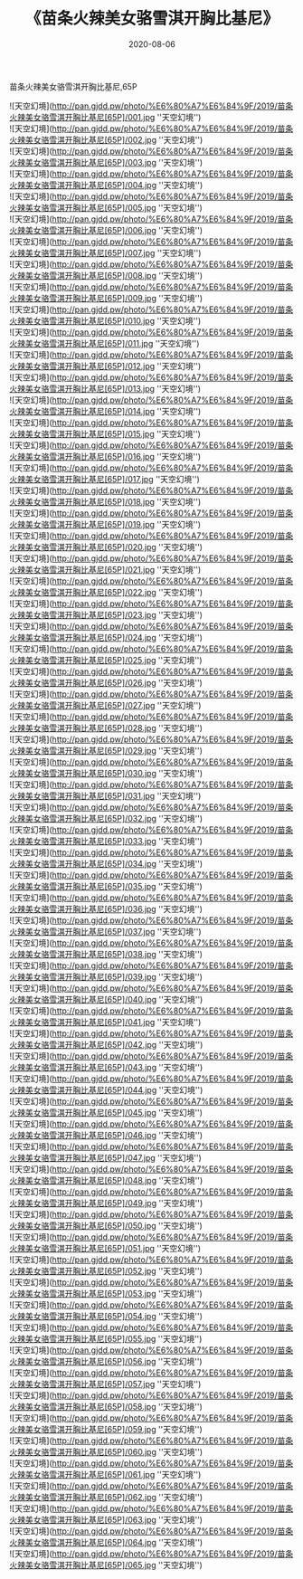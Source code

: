 ﻿---
layout: post
title:  《苗条火辣美女骆雪淇开胸比基尼》
date:   2020-08-06
img: http://pan.gjdd.pw/photo/%E6%80%A7%E6%84%9F/2019/苗条火辣美女骆雪淇开胸比基尼[65P]/000.jpg
categories: [美女, 性感, 泳衣]
---

苗条火辣美女骆雪淇开胸比基尼,65P

![天空幻境](http://pan.gjdd.pw/photo/%E6%80%A7%E6%84%9F/2019/苗条火辣美女骆雪淇开胸比基尼[65P]/001.jpg ''天空幻境'') <br>
![天空幻境](http://pan.gjdd.pw/photo/%E6%80%A7%E6%84%9F/2019/苗条火辣美女骆雪淇开胸比基尼[65P]/002.jpg ''天空幻境'') <br>
![天空幻境](http://pan.gjdd.pw/photo/%E6%80%A7%E6%84%9F/2019/苗条火辣美女骆雪淇开胸比基尼[65P]/003.jpg ''天空幻境'') <br>
![天空幻境](http://pan.gjdd.pw/photo/%E6%80%A7%E6%84%9F/2019/苗条火辣美女骆雪淇开胸比基尼[65P]/004.jpg ''天空幻境'') <br>
![天空幻境](http://pan.gjdd.pw/photo/%E6%80%A7%E6%84%9F/2019/苗条火辣美女骆雪淇开胸比基尼[65P]/005.jpg ''天空幻境'') <br>
![天空幻境](http://pan.gjdd.pw/photo/%E6%80%A7%E6%84%9F/2019/苗条火辣美女骆雪淇开胸比基尼[65P]/006.jpg ''天空幻境'') <br>
![天空幻境](http://pan.gjdd.pw/photo/%E6%80%A7%E6%84%9F/2019/苗条火辣美女骆雪淇开胸比基尼[65P]/007.jpg ''天空幻境'') <br>
![天空幻境](http://pan.gjdd.pw/photo/%E6%80%A7%E6%84%9F/2019/苗条火辣美女骆雪淇开胸比基尼[65P]/008.jpg ''天空幻境'') <br>
![天空幻境](http://pan.gjdd.pw/photo/%E6%80%A7%E6%84%9F/2019/苗条火辣美女骆雪淇开胸比基尼[65P]/009.jpg ''天空幻境'') <br>
![天空幻境](http://pan.gjdd.pw/photo/%E6%80%A7%E6%84%9F/2019/苗条火辣美女骆雪淇开胸比基尼[65P]/010.jpg ''天空幻境'') <br>
![天空幻境](http://pan.gjdd.pw/photo/%E6%80%A7%E6%84%9F/2019/苗条火辣美女骆雪淇开胸比基尼[65P]/011.jpg ''天空幻境'') <br>
![天空幻境](http://pan.gjdd.pw/photo/%E6%80%A7%E6%84%9F/2019/苗条火辣美女骆雪淇开胸比基尼[65P]/012.jpg ''天空幻境'') <br>
![天空幻境](http://pan.gjdd.pw/photo/%E6%80%A7%E6%84%9F/2019/苗条火辣美女骆雪淇开胸比基尼[65P]/013.jpg ''天空幻境'') <br>
![天空幻境](http://pan.gjdd.pw/photo/%E6%80%A7%E6%84%9F/2019/苗条火辣美女骆雪淇开胸比基尼[65P]/014.jpg ''天空幻境'') <br>
![天空幻境](http://pan.gjdd.pw/photo/%E6%80%A7%E6%84%9F/2019/苗条火辣美女骆雪淇开胸比基尼[65P]/015.jpg ''天空幻境'') <br>
![天空幻境](http://pan.gjdd.pw/photo/%E6%80%A7%E6%84%9F/2019/苗条火辣美女骆雪淇开胸比基尼[65P]/016.jpg ''天空幻境'') <br>
![天空幻境](http://pan.gjdd.pw/photo/%E6%80%A7%E6%84%9F/2019/苗条火辣美女骆雪淇开胸比基尼[65P]/017.jpg ''天空幻境'') <br>
![天空幻境](http://pan.gjdd.pw/photo/%E6%80%A7%E6%84%9F/2019/苗条火辣美女骆雪淇开胸比基尼[65P]/018.jpg ''天空幻境'') <br>
![天空幻境](http://pan.gjdd.pw/photo/%E6%80%A7%E6%84%9F/2019/苗条火辣美女骆雪淇开胸比基尼[65P]/019.jpg ''天空幻境'') <br>
![天空幻境](http://pan.gjdd.pw/photo/%E6%80%A7%E6%84%9F/2019/苗条火辣美女骆雪淇开胸比基尼[65P]/020.jpg ''天空幻境'') <br>
![天空幻境](http://pan.gjdd.pw/photo/%E6%80%A7%E6%84%9F/2019/苗条火辣美女骆雪淇开胸比基尼[65P]/021.jpg ''天空幻境'') <br>
![天空幻境](http://pan.gjdd.pw/photo/%E6%80%A7%E6%84%9F/2019/苗条火辣美女骆雪淇开胸比基尼[65P]/022.jpg ''天空幻境'') <br>
![天空幻境](http://pan.gjdd.pw/photo/%E6%80%A7%E6%84%9F/2019/苗条火辣美女骆雪淇开胸比基尼[65P]/023.jpg ''天空幻境'') <br>
![天空幻境](http://pan.gjdd.pw/photo/%E6%80%A7%E6%84%9F/2019/苗条火辣美女骆雪淇开胸比基尼[65P]/024.jpg ''天空幻境'') <br>
![天空幻境](http://pan.gjdd.pw/photo/%E6%80%A7%E6%84%9F/2019/苗条火辣美女骆雪淇开胸比基尼[65P]/025.jpg ''天空幻境'') <br>
![天空幻境](http://pan.gjdd.pw/photo/%E6%80%A7%E6%84%9F/2019/苗条火辣美女骆雪淇开胸比基尼[65P]/026.jpg ''天空幻境'') <br>
![天空幻境](http://pan.gjdd.pw/photo/%E6%80%A7%E6%84%9F/2019/苗条火辣美女骆雪淇开胸比基尼[65P]/027.jpg ''天空幻境'') <br>
![天空幻境](http://pan.gjdd.pw/photo/%E6%80%A7%E6%84%9F/2019/苗条火辣美女骆雪淇开胸比基尼[65P]/028.jpg ''天空幻境'') <br>
![天空幻境](http://pan.gjdd.pw/photo/%E6%80%A7%E6%84%9F/2019/苗条火辣美女骆雪淇开胸比基尼[65P]/029.jpg ''天空幻境'') <br>
![天空幻境](http://pan.gjdd.pw/photo/%E6%80%A7%E6%84%9F/2019/苗条火辣美女骆雪淇开胸比基尼[65P]/030.jpg ''天空幻境'') <br>
![天空幻境](http://pan.gjdd.pw/photo/%E6%80%A7%E6%84%9F/2019/苗条火辣美女骆雪淇开胸比基尼[65P]/031.jpg ''天空幻境'') <br>
![天空幻境](http://pan.gjdd.pw/photo/%E6%80%A7%E6%84%9F/2019/苗条火辣美女骆雪淇开胸比基尼[65P]/032.jpg ''天空幻境'') <br>
![天空幻境](http://pan.gjdd.pw/photo/%E6%80%A7%E6%84%9F/2019/苗条火辣美女骆雪淇开胸比基尼[65P]/033.jpg ''天空幻境'') <br>
![天空幻境](http://pan.gjdd.pw/photo/%E6%80%A7%E6%84%9F/2019/苗条火辣美女骆雪淇开胸比基尼[65P]/034.jpg ''天空幻境'') <br>
![天空幻境](http://pan.gjdd.pw/photo/%E6%80%A7%E6%84%9F/2019/苗条火辣美女骆雪淇开胸比基尼[65P]/035.jpg ''天空幻境'') <br>
![天空幻境](http://pan.gjdd.pw/photo/%E6%80%A7%E6%84%9F/2019/苗条火辣美女骆雪淇开胸比基尼[65P]/036.jpg ''天空幻境'') <br>
![天空幻境](http://pan.gjdd.pw/photo/%E6%80%A7%E6%84%9F/2019/苗条火辣美女骆雪淇开胸比基尼[65P]/037.jpg ''天空幻境'') <br>
![天空幻境](http://pan.gjdd.pw/photo/%E6%80%A7%E6%84%9F/2019/苗条火辣美女骆雪淇开胸比基尼[65P]/038.jpg ''天空幻境'') <br>
![天空幻境](http://pan.gjdd.pw/photo/%E6%80%A7%E6%84%9F/2019/苗条火辣美女骆雪淇开胸比基尼[65P]/039.jpg ''天空幻境'') <br>
![天空幻境](http://pan.gjdd.pw/photo/%E6%80%A7%E6%84%9F/2019/苗条火辣美女骆雪淇开胸比基尼[65P]/040.jpg ''天空幻境'') <br>
![天空幻境](http://pan.gjdd.pw/photo/%E6%80%A7%E6%84%9F/2019/苗条火辣美女骆雪淇开胸比基尼[65P]/041.jpg ''天空幻境'') <br>
![天空幻境](http://pan.gjdd.pw/photo/%E6%80%A7%E6%84%9F/2019/苗条火辣美女骆雪淇开胸比基尼[65P]/042.jpg ''天空幻境'') <br>
![天空幻境](http://pan.gjdd.pw/photo/%E6%80%A7%E6%84%9F/2019/苗条火辣美女骆雪淇开胸比基尼[65P]/043.jpg ''天空幻境'') <br>
![天空幻境](http://pan.gjdd.pw/photo/%E6%80%A7%E6%84%9F/2019/苗条火辣美女骆雪淇开胸比基尼[65P]/044.jpg ''天空幻境'') <br>
![天空幻境](http://pan.gjdd.pw/photo/%E6%80%A7%E6%84%9F/2019/苗条火辣美女骆雪淇开胸比基尼[65P]/045.jpg ''天空幻境'') <br>
![天空幻境](http://pan.gjdd.pw/photo/%E6%80%A7%E6%84%9F/2019/苗条火辣美女骆雪淇开胸比基尼[65P]/046.jpg ''天空幻境'') <br>
![天空幻境](http://pan.gjdd.pw/photo/%E6%80%A7%E6%84%9F/2019/苗条火辣美女骆雪淇开胸比基尼[65P]/047.jpg ''天空幻境'') <br>
![天空幻境](http://pan.gjdd.pw/photo/%E6%80%A7%E6%84%9F/2019/苗条火辣美女骆雪淇开胸比基尼[65P]/048.jpg ''天空幻境'') <br>
![天空幻境](http://pan.gjdd.pw/photo/%E6%80%A7%E6%84%9F/2019/苗条火辣美女骆雪淇开胸比基尼[65P]/049.jpg ''天空幻境'') <br>
![天空幻境](http://pan.gjdd.pw/photo/%E6%80%A7%E6%84%9F/2019/苗条火辣美女骆雪淇开胸比基尼[65P]/050.jpg ''天空幻境'') <br>
![天空幻境](http://pan.gjdd.pw/photo/%E6%80%A7%E6%84%9F/2019/苗条火辣美女骆雪淇开胸比基尼[65P]/051.jpg ''天空幻境'') <br>
![天空幻境](http://pan.gjdd.pw/photo/%E6%80%A7%E6%84%9F/2019/苗条火辣美女骆雪淇开胸比基尼[65P]/052.jpg ''天空幻境'') <br>
![天空幻境](http://pan.gjdd.pw/photo/%E6%80%A7%E6%84%9F/2019/苗条火辣美女骆雪淇开胸比基尼[65P]/053.jpg ''天空幻境'') <br>
![天空幻境](http://pan.gjdd.pw/photo/%E6%80%A7%E6%84%9F/2019/苗条火辣美女骆雪淇开胸比基尼[65P]/054.jpg ''天空幻境'') <br>
![天空幻境](http://pan.gjdd.pw/photo/%E6%80%A7%E6%84%9F/2019/苗条火辣美女骆雪淇开胸比基尼[65P]/055.jpg ''天空幻境'') <br>
![天空幻境](http://pan.gjdd.pw/photo/%E6%80%A7%E6%84%9F/2019/苗条火辣美女骆雪淇开胸比基尼[65P]/056.jpg ''天空幻境'') <br>
![天空幻境](http://pan.gjdd.pw/photo/%E6%80%A7%E6%84%9F/2019/苗条火辣美女骆雪淇开胸比基尼[65P]/057.jpg ''天空幻境'') <br>
![天空幻境](http://pan.gjdd.pw/photo/%E6%80%A7%E6%84%9F/2019/苗条火辣美女骆雪淇开胸比基尼[65P]/058.jpg ''天空幻境'') <br>
![天空幻境](http://pan.gjdd.pw/photo/%E6%80%A7%E6%84%9F/2019/苗条火辣美女骆雪淇开胸比基尼[65P]/059.jpg ''天空幻境'') <br>
![天空幻境](http://pan.gjdd.pw/photo/%E6%80%A7%E6%84%9F/2019/苗条火辣美女骆雪淇开胸比基尼[65P]/060.jpg ''天空幻境'') <br>
![天空幻境](http://pan.gjdd.pw/photo/%E6%80%A7%E6%84%9F/2019/苗条火辣美女骆雪淇开胸比基尼[65P]/061.jpg ''天空幻境'') <br>
![天空幻境](http://pan.gjdd.pw/photo/%E6%80%A7%E6%84%9F/2019/苗条火辣美女骆雪淇开胸比基尼[65P]/062.jpg ''天空幻境'') <br>
![天空幻境](http://pan.gjdd.pw/photo/%E6%80%A7%E6%84%9F/2019/苗条火辣美女骆雪淇开胸比基尼[65P]/063.jpg ''天空幻境'') <br>
![天空幻境](http://pan.gjdd.pw/photo/%E6%80%A7%E6%84%9F/2019/苗条火辣美女骆雪淇开胸比基尼[65P]/064.jpg ''天空幻境'') <br>
![天空幻境](http://pan.gjdd.pw/photo/%E6%80%A7%E6%84%9F/2019/苗条火辣美女骆雪淇开胸比基尼[65P]/065.jpg ''天空幻境'') <br>
